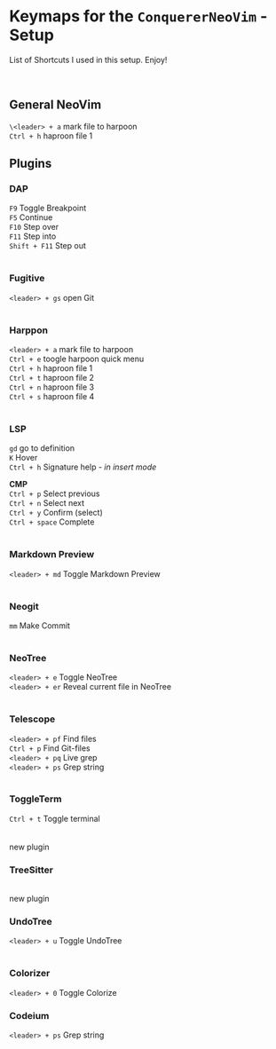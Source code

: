 # Keymaps for the `ConquererNeoVim` - Setup

List of Shortcuts I used in this setup. Enjoy!

<br>  

## General NeoVim
`\<leader> + a` mark file to harpoon <br>
`Ctrl + h` haproon file 1 <br>

## Plugins

### DAP
`F9` Toggle Breakpoint <br>
`F5` Continue <br>
`F10` Step over <br>
`F11` Step into <br>
`Shift + F11` Step out <br>
<br>

### Fugitive
`<leader> + gs` open Git <br>
<br>

### Harppon
`<leader> + a` mark file to harpoon <br>
`Ctrl + e` toogle harpoon quick menu <br>
`Ctrl + h` haproon file 1 <br>
`Ctrl + t` haproon file 2 <br>
`Ctrl + n` haproon file 3 <br>
`Ctrl + s` haproon file 4 <br>
<br>  

### LSP
`gd` go to definition <br>
`K` Hover <br>
`Ctrl + h` Signature help -  _in insert mode_ <br>

__CMP__ <br>
`Ctrl + p` Select previous <br>
`Ctrl + n` Select next <br>
`Ctrl + y` Confirm (select) <br>
`Ctrl + space` Complete <br>
<br>  


### Markdown Preview
`<leader> + md` Toggle Markdown Preview <br>
<br>  

### Neogit
`mm` Make Commit <br>
<br>  

### NeoTree
`<leader> + e` Toggle NeoTree <br>
`<leader> + er` Reveal current file in NeoTree <br>
<br>  

### Telescope
`<leader> + pf` Find files <br>
`Ctrl + p` Find Git-files <br>
`<leader> + pq` Live grep <br>
`<leader> + ps` Grep string <br>
<br>  

### ToggleTerm
`Ctrl + t` Toggle terminal <br>
<br>  
new plugin

### TreeSitter
<br>  
new plugin

### UndoTree
`<leader> + u` Toggle UndoTree <br>
<br>  

### Colorizer
`<leader> + 0` Toggle Colorize <br>

### Codeium
`<leader> + ps` Grep string <br>
<br>  
